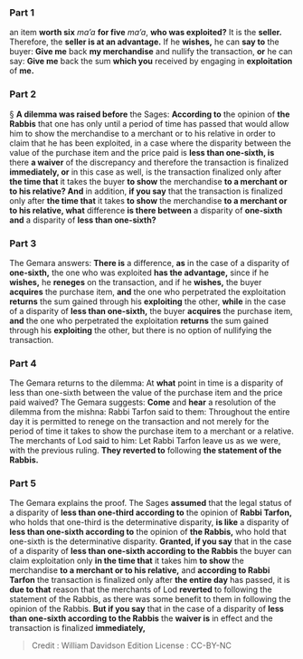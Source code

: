
### Part 1
an item <b>worth six</b> <i>ma’a</i> <b>for five</b> <i>ma’a</i>, <b>who was exploited?</b> It is the <b>seller.</b> Therefore, the <b>seller is at an advantage.</b> If he <b>wishes,</b> he can <b>say to</b> the buyer: <b>Give me</b> back <b>my merchandise</b> and nullify the transaction, <b>or</b> he can say: <b>Give me</b> back the sum <b>which you</b> received by engaging in <b>exploitation</b> of <b>me.</b>

### Part 2
§ <b>A dilemma was raised before</b> the Sages: <b>According to</b> the opinion of <b>the Rabbis</b> that one has only until a period of time has passed that would allow him to show the merchandise to a merchant or to his relative in order to claim that he has been exploited, in a case where the disparity between the value of the purchase item and the price paid is <b>less than one-sixth, is</b> there <b>a waiver</b> of the discrepancy and therefore the transaction is finalized <b>immediately, or</b> in this case as well, is the transaction finalized only after <b>the time that</b> it takes the buyer <b>to show</b> the merchandise <b>to a merchant or to his relative? And</b> in addition, <b>if you say</b> that the transaction is finalized only after <b>the time that</b> it takes <b>to show</b> the merchandise <b>to a merchant or to his relative, what</b> difference <b>is there between</b> a disparity of <b>one-sixth and</b> a disparity of <b>less than one-sixth?</b>

### Part 3
The Gemara answers: <b>There is</b> a difference, <b>as</b> in the case of a disparity of <b>one-sixth,</b> the one who was exploited <b>has the advantage,</b> since if he <b>wishes,</b> he <b>reneges</b> on the transaction, and if he <b>wishes,</b> the buyer <b>acquires</b> the purchase item, <b>and</b> the one who perpetrated the exploitation <b>returns</b> the sum gained through his <b>exploiting</b> the other, <b>while</b> in the case of a disparity of <b>less than one-sixth,</b> the buyer <b>acquires</b> the purchase item, <b>and</b> the one who perpetrated the exploitation <b>returns</b> the sum gained through his <b>exploiting</b> the other, but there is no option of nullifying the transaction.

### Part 4
The Gemara returns to the dilemma: At <b>what</b> point in time is a disparity of less than one-sixth between the value of the purchase item and the price paid waived? The Gemara suggests: <b>Come</b> and <b>hear</b> a resolution of the dilemma from the mishna: Rabbi Tarfon said to them: Throughout the entire day it is permitted to renege on the transaction and not merely for the period of time it takes to show the purchase item to a merchant or a relative. The merchants of Lod said to him: Let Rabbi Tarfon leave us as we were, with the previous ruling. <b>They reverted to</b> following <b>the statement of the Rabbis.</b>

### Part 5
The Gemara explains the proof. The Sages <b>assumed</b> that the legal status of a disparity of <b>less than one-third according to</b> the opinion of <b>Rabbi Tarfon,</b> who holds that one-third is the determinative disparity, <b>is like</b> a disparity of <b>less than one-sixth according to</b> the opinion of <b>the Rabbis,</b> who hold that one-sixth is the determinative disparity. <b>Granted, if you say</b> that in the case of a disparity of <b>less than one-sixth according to the Rabbis</b> the buyer can claim exploitation only <b>in the time that</b> it takes him <b>to show</b> the merchandise <b>to a merchant or to his relative,</b> and <b>according to Rabbi Tarfon</b> the transaction is finalized only after <b>the entire day</b> has passed, it is <b>due to that</b> reason that the merchants of Lod <b>reverted</b> to following the statement of the Rabbis, as there was some benefit to them in following the opinion of the Rabbis. <b>But if you say</b> that in the case of a disparity of <b>less than one-sixth according to the Rabbis</b> the <b>waiver is</b> in effect and the transaction is finalized <b>immediately,</b>

>Credit : William Davidson Edition
>License : CC-BY-NC